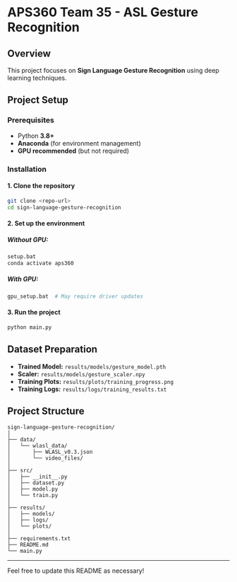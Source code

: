 # APS360 Team 35 - ASL Gesture Recognition

## Overview
This project focuses on **Sign Language Gesture Recognition** using deep learning techniques.

## Project Setup

### Prerequisites
- Python **3.8+**
- **Anaconda** (for environment management)
- **GPU recommended** (but not required)

### Installation
#### 1. Clone the repository
```sh
git clone <repo-url>
cd sign-language-gesture-recognition
```

#### 2. Set up the environment
##### Without GPU:
```sh
setup.bat
conda activate aps360
```
##### With GPU:
```sh
gpu_setup.bat  # May require driver updates
```

#### 3. Run the project
```sh
python main.py
```

## Dataset Preparation
- **Trained Model:** `results/models/gesture_model.pth`
- **Scaler:** `results/models/gesture_scaler.npy`
- **Training Plots:** `results/plots/training_progress.png`
- **Training Logs:** `results/logs/training_results.txt`

## Project Structure
```
sign-language-gesture-recognition/
│
├── data/
│   └── wlasl_data/
│       ├── WLASL_v0.3.json
│       └── video_files/
│
├── src/
│   ├── __init__.py
│   ├── dataset.py
│   ├── model.py
│   └── train.py
│
├── results/
│   ├── models/
│   ├── logs/
│   └── plots/
│
├── requirements.txt
├── README.md
└── main.py
```

---
Feel free to update this README as necessary!

